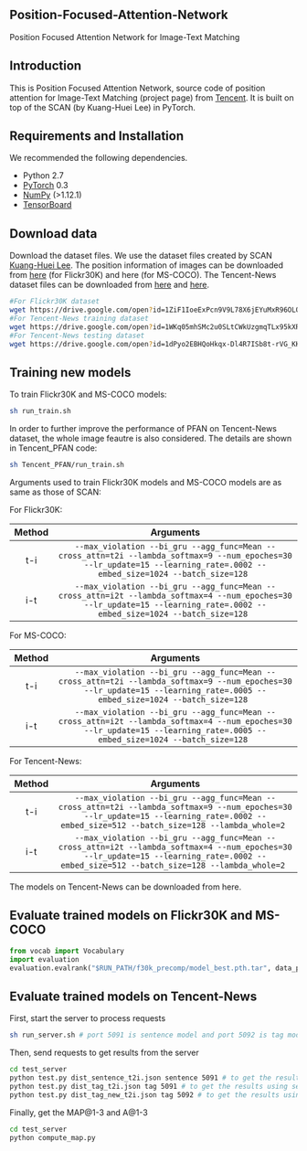 ## Position-Focused-Attention-Network
Position Focused Attention Network for Image-Text Matching

## Introduction

This is Position Focused Attention Network, source code of position attention for Image-Text Matching (project page) from [Tencent](https://github.com/Tencent). It is built on top of the SCAN (by Kuang-Huei Lee) in PyTorch.

## Requirements and Installation
We recommended the following dependencies.

* Python 2.7
* [PyTorch](http://pytorch.org/) 0.3
* [NumPy](http://www.numpy.org/) (>1.12.1)
* [TensorBoard](https://github.com/TeamHG-Memex/tensorboard_logger)


## Download data
Download the dataset files. We use the dataset files created by SCAN [Kuang-Huei Lee](https://github.com/kuanghuei/SCAN). The position information of images can be downloaded from [here](https://drive.google.com/open?id=1ZiF1IoeExPcn9V9L78X6jEYuMxR96OLO) (for Flickr30K) and here (for MS-COCO).
The Tencent-News dataset files can be downloaded from [here](https://drive.google.com/open?id=1WKq05mhSMc2u0SLtCWkUzgmqTLx95kXR) and [here](https://drive.google.com/open?id=1dPyo2EBHQoHkqx-Dl4R7ISb8t-rVG_KK).

```bash
#For Flickr30K dataset
wget https://drive.google.com/open?id=1ZiF1IoeExPcn9V9L78X6jEYuMxR96OLO
#For Tencent-News training dataset
wget https://drive.google.com/open?id=1WKq05mhSMc2u0SLtCWkUzgmqTLx95kXR
#For Tencent-News testing dataset
wget https://drive.google.com/open?id=1dPyo2EBHQoHkqx-Dl4R7ISb8t-rVG_KK
```

## Training new models

To train Flickr30K and MS-COCO models:
```bash
sh run_train.sh
```
In order to further improve the performance of PFAN on Tencent-News dataset, the whole image feautre is also considered. The details are shown in Tencent_PFAN code:
```bash
sh Tencent_PFAN/run_train.sh
```

Arguments used to train Flickr30K models and MS-COCO models are as same as those of SCAN:

For Flickr30K:

| Method      | Arguments |
| :---------: | :-------: |
|  t-i     | `--max_violation --bi_gru --agg_func=Mean --cross_attn=t2i --lambda_softmax=9 --num_epoches=30 --lr_update=15 --learning_rate=.0002 --embed_size=1024 --batch_size=128 `|
|  i-t     | `--max_violation --bi_gru --agg_func=Mean --cross_attn=i2t --lambda_softmax=4 --num_epoches=30 --lr_update=15 --learning_rate=.0002 --embed_size=1024 --batch_size=128 `|

For MS-COCO:

| Method      | Arguments |
| :---------: | :-------: |
|  t-i    | `--max_violation --bi_gru --agg_func=Mean --cross_attn=t2i --lambda_softmax=9 --num_epoches=30 --lr_update=15 --learning_rate=.0005 --embed_size=1024 --batch_size=128 `|
|  i-t    | `--max_violation --bi_gru --agg_func=Mean --cross_attn=i2t --lambda_softmax=4 --num_epoches=30 --lr_update=15 --learning_rate=.0005 --embed_size=1024 --batch_size=128 `|

For Tencent-News:

| Method      | Arguments |
| :---------: | :-------: |
|  t-i    | `--max_violation --bi_gru --agg_func=Mean --cross_attn=t2i --lambda_softmax=9 --num_epoches=30 --lr_update=15 --learning_rate=.0002 --embed_size=512 --batch_size=128 --lambda_whole=2 `|
|  i-t    | `--max_violation --bi_gru --agg_func=Mean --cross_attn=i2t --lambda_softmax=4 --num_epoches=30 --lr_update=15 --learning_rate=.0002 --embed_size=512 --batch_size=128 --lambda_whole=2 `|

The models on Tencent-News can be downloaded from here.

## Evaluate trained models on Flickr30K and MS-COCO

```python
from vocab import Vocabulary
import evaluation
evaluation.evalrank("$RUN_PATH/f30k_precomp/model_best.pth.tar", data_path="$DATA_PATH", split="test")
```

## Evaluate trained models on Tencent-News

First, start the server to process requests
```bash
sh run_server.sh # port 5091 is sentence model and port 5092 is tag model
```
Then, send requests to get results from the server
```bash
cd test_server
python test.py dist_sentence_t2i.json sentence 5091 # to get the results using sentence model and sentence data
python test.py dist_tag_t2i.json tag 5091 # to get the results using sentence model and tag data
python test.py dist_tag_new_t2i.json tag 5092 # to get the results using tag model and tag data
```
Finally, get the MAP@1-3 and A@1-3
```bash
cd test_server
python compute_map.py
```

